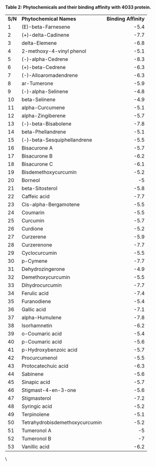 <!--StartFragment-->

**Table 2: Phytochemicals and their binding affinity with 4O33 protein.**

|         |                                |                       |
| ------- | ------------------------------ | --------------------: |
| **S/N** | **Phytochemical Names**        |  **Binding Affinity** |
| 1       | (E)-beta-Farnesene             |                  -5.4 |
| 2       | (+)-delta-Cadinene             |                  -7.7 |
| 3       | delta-Elemene                  |                  -6.8 |
| 4       | 2-methoxy-4-vinyl phenol       |                  -5.1 |
| 5       | (-)-alpha-Cedrene              |                  -8.3 |
| 6       | (+)-beta-Cedrene               |                  -6.3 |
| 7       | (-)-Alloaromadendrene          |                  -6.3 |
| 8       | ar-Tumerone                    |                  -5.9 |
| 9       | (-)-alpha-Selinene             |                  -4.8 |
| 10      | beta-Selinene                  |                  -4.9 |
| 11      | alpha-Curcumene                |                  -5.1 |
| 12      | alpha-Zingiberene              |                  -5.7 |
| 13      | (-)-beta-Bisabolene            |                  -7.8 |
| 14      | beta-Phellandrene              |                  -5.1 |
| 15      | (-)-beta-Sesquiphellandrene    |                  -5.5 |
| 16      | Bisacurone A                   |                  -5.7 |
| 17      | Bisacurone B                   |                  -6.2 |
| 18      | Bisacurone C                   |                  -6.1 |
| 19      | Bisdemethoxycurcumin           |                  -5.2 |
| 20      | Borneol                        |                    -5 |
| 21      | beta-Sitosterol                |                  -5.8 |
| 22      | Caffeic acid                   |                  -7.7 |
| 23      | Cis-alpha-Bergamotene          |                  -5.5 |
| 24      | Coumarin                       |                  -5.5 |
| 25      | Curcumin                       |                  -5.7 |
| 26      | Curdione                       |                  -5.2 |
| 27      | Curzerene                      |                  -5.9 |
| 28      | Curzerenone                    |                  -7.7 |
| 29      | Cyclocurcumin                  |                  -5.5 |
| 30      | p-Cymene                       |                  -7.7 |
| 31      | Dehydrozingerone               |                  -4.9 |
| 32      | Demethoxycurcumin              |                  -5.5 |
| 33      | Dihydrocurcumin                |                  -7.7 |
| 34      | Ferulic acid                   |                  -7.4 |
| 35      | Furanodiene                    |                  -5.4 |
| 36      | Gallic acid                    |                  -7.1 |
| 37      | alpha-Humulene                 |                  -7.8 |
| 38      | Isorhamnetin                   |                  -6.2 |
| 39      | o-Coumaric acid                |                  -5.4 |
| 40      | p-Coumaric acid                |                  -5.6 |
| 41      | p-Hydroxybenzoic acid          |                  -5.7 |
| 42      | Procurcumenol                  |                  -5.5 |
| 43      | Protocatechuic acid            |                  -6.3 |
| 44      | Sabinene                       |                  -5.6 |
| 45      | Sinapic acid                   |                  -5.7 |
| 46      | Stigmast-4-en-3-one            |                  -5.6 |
| 47      | Stigmasterol                   |                  -7.2 |
| 48      | Syringic acid                  |                  -5.2 |
| 49      | Terpinolene                    |                  -5.1 |
| 50      | Tetrahydrobisdemethoxycurcumin |                  -5.2 |
| 51      | Tumeronol A                    |                    -5 |
| 52      | Tumeronol B                    |                    -7 |
| 53      | Vanillic acid                  |                  -6.2 |

\


<!--EndFragment-->
